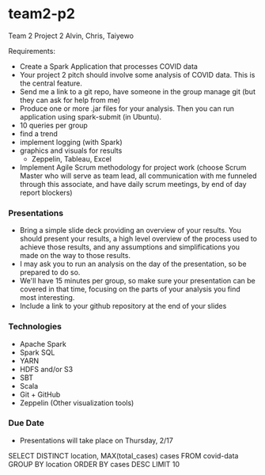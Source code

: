 # team2-p2
Team 2 Project 2 Alvin, Chris, Taiyewo

Requirements:
- Create a Spark Application that processes COVID data
- Your project 2 pitch should involve some analysis of COVID data. This is the central feature. 
- Send me a link to a git repo, have someone in the group manage git (but they can ask for help from me)
- Produce one or more .jar files for your analysis. Then you can run application using spark-submit (in Ubuntu).
- 10 queries per group
- find a trend
- implement logging (with Spark)
- graphics and visuals for results
	- Zeppelin, Tableau, Excel
- Implement Agile Scrum methodology for project work (choose Scrum Master who will serve as team lead, all communication with me funneled through this associate, and have daily scrum meetings, by end of day report blockers)

### Presentations
- Bring a simple slide deck providing an overview of your results. You should present your results, a high level overview of the process used to achieve those results, and any assumptions and simplifications you made on the way to those results.
- I may ask you to run an analysis on the day of the presentation, so be prepared to do so.
- We'll have 15 minutes per group, so make sure your presentation can be covered in that time, focusing on the parts of your analysis you find most interesting.
- Include a link to your github repository at the end of your slides

### Technologies

- Apache Spark
- Spark SQL
- YARN
- HDFS and/or S3
- SBT
- Scala 
- Git + GitHub
- Zeppelin (Other visualization tools)


### Due Date
- Presentations will take place on Thursday, 2/17

SELECT DISTINCT location, MAX(total_cases) cases FROM covid-data GROUP BY location ORDER BY cases DESC LIMIT 10
